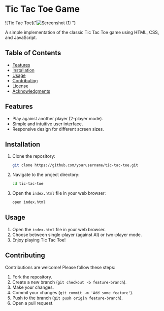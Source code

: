 # Tic Tac Toe Game


![Tic Tac Toe]("![Screenshot (1)](https://github.com/user-attachments/assets/49d70f57-2314-4a31-ade7-e61c1551b8a8)
")

A simple implementation of the classic Tic Tac Toe game using HTML, CSS, and JavaScript.

## Table of Contents

- [Features](#features)
- [Installation](#installation)
- [Usage](#usage)
- [Contributing](#contributing)
- [License](#license)
- [Acknowledgments](#acknowledgments)

## Features

- Play against another player (2-player mode).
- Simple and intuitive user interface.
- Responsive design for different screen sizes.

## Installation

1. Clone the repository:
    ```bash
    git clone https://github.com/yourusername/tic-tac-toe.git
    ```

2. Navigate to the project directory:
    ```bash
    cd tic-tac-toe
    ```

3. Open the `index.html` file in your web browser:
    ```bash
    open index.html
    ```

## Usage

1. Open the `index.html` file in your web browser.
2. Choose between single-player (against AI) or two-player mode.
3. Enjoy playing Tic Tac Toe!

## Contributing

Contributions are welcome! Please follow these steps:

1. Fork the repository.
2. Create a new branch (`git checkout -b feature-branch`).
3. Make your changes.
4. Commit your changes (`git commit -m 'Add some feature'`).
5. Push to the branch (`git push origin feature-branch`).
6. Open a pull request.

